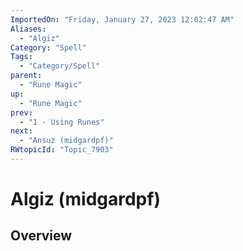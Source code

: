 ```yaml
---
ImportedOn: "Friday, January 27, 2023 12:02:47 AM"
Aliases:
  - "Algiz"
Category: "Spell"
Tags:
  - "Category/Spell"
parent:
  - "Rune Magic"
up:
  - "Rune Magic"
prev:
  - "1 - Using Runes"
next:
  - "Ansuz (midgardpf)"
RWtopicId: "Topic_7903"
---
```

# Algiz (midgardpf)
## Overview
